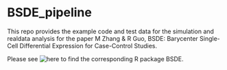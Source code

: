 # BSDE_pipeline

This repo provides the example code and test data for the simulation and realdata analysis for the paper M Zhang & R Guo, BSDE: Barycenter Single-Cell Differential Expression for Case-Control Studies.

Please see ![here](https://github.com/mqzhanglab/BSDE) to find the corresponding R package BSDE.
